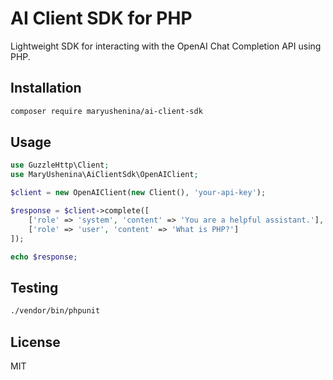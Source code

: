 # AI Client SDK for PHP

Lightweight SDK for interacting with the OpenAI Chat Completion API using PHP.

## Installation

```bash
composer require maryushenina/ai-client-sdk
```

## Usage

```php
use GuzzleHttp\Client;
use MaryUshenina\AiClientSdk\OpenAIClient;

$client = new OpenAIClient(new Client(), 'your-api-key');

$response = $client->complete([
    ['role' => 'system', 'content' => 'You are a helpful assistant.'],
    ['role' => 'user', 'content' => 'What is PHP?']
]);

echo $response;
```

## Testing

```bash
./vendor/bin/phpunit
```

## License

MIT
